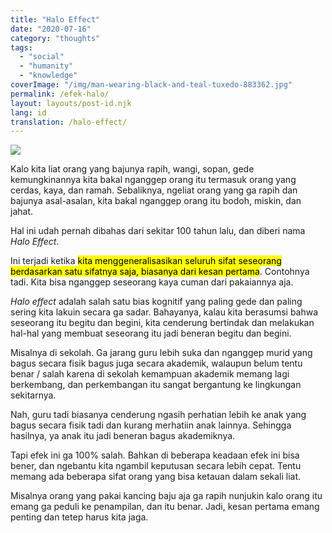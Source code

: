 ```yaml
---
title: "Halo Effect"
date: "2020-07-16"
category: "thoughts"
tags:
  - "social"
  - "humanity"
  - "knowledge"
coverImage: "/img/man-wearing-black-and-teal-tuxedo-883362.jpg"
permalink: /efek-halo/
layout: layouts/post-id.njk
lang: id
translation: /halo-effect/
---
```


![](/img/man-wearing-black-and-teal-tuxedo-883362.jpg)

Kalo kita liat orang yang bajunya rapih, wangi, sopan, gede kemungkinannya kita bakal nganggep orang itu termasuk orang yang cerdas, kaya, dan ramah. Sebaliknya, ngeliat orang yang ga rapih dan bajunya asal-asalan, kita bakal nganggep orang itu bodoh, miskin, dan jahat.

Hal ini udah pernah dibahas dari sekitar 100 tahun lalu, dan diberi nama _Halo Effect_.

Ini terjadi ketika <mark>kita menggeneralisasikan seluruh sifat seseorang berdasarkan satu sifatnya saja, biasanya dari kesan pertama</mark>. Contohnya tadi. Kita bisa nganggep seseorang kaya cuman dari pakaiannya aja.

_Halo effect_ adalah salah satu bias kognitif yang paling gede dan paling sering kita lakuin secara ga sadar. Bahayanya, kalau kita berasumsi bahwa seseorang itu begitu dan begini, kita cenderung bertindak dan melakukan hal-hal yang membuat seseorang itu jadi beneran begitu dan begini.

Misalnya di sekolah. Ga jarang guru lebih suka dan nganggep murid yang bagus secara fisik bagus juga secara akademik, walaupun belum tentu benar / salah karena di sekolah kemampuan akademik memang lagi berkembang, dan perkembangan itu sangat bergantung ke lingkungan sekitarnya.

Nah, guru tadi biasanya cenderung ngasih perhatian lebih ke anak yang bagus secara fisik tadi dan kurang merhatiin anak lainnya. Sehingga hasilnya, ya anak itu jadi beneran bagus akademiknya.

Tapi efek ini ga 100% salah. Bahkan di beberapa keadaan efek ini bisa bener, dan ngebantu kita ngambil keputusan secara lebih cepat. Tentu memang ada beberapa sifat orang yang bisa ketauan dalam sekali liat.

Misalnya orang yang pakai kancing baju aja ga rapih nunjukin kalo orang itu emang ga peduli ke penampilan, dan itu benar. Jadi, kesan pertama emang penting dan tetep harus kita jaga.
